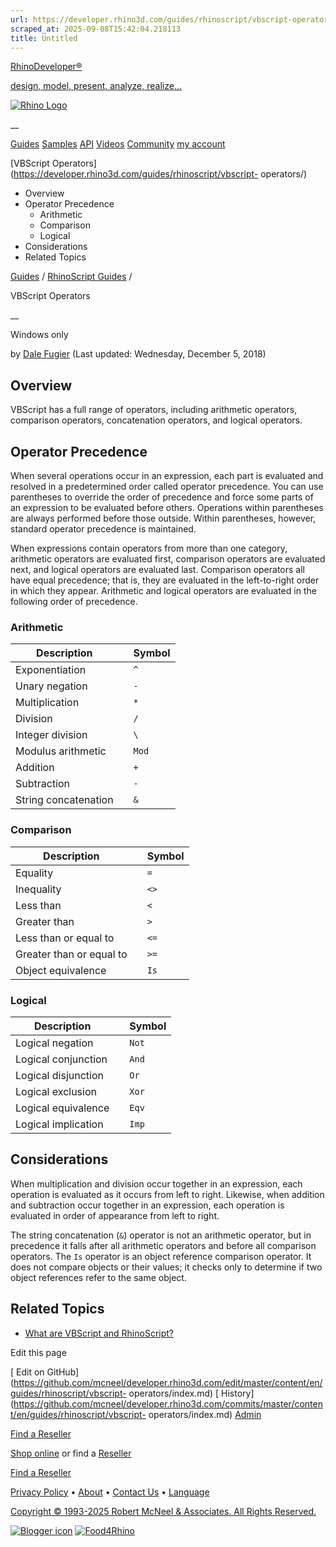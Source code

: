 ```yaml
---
url: https://developer.rhino3d.com/guides/rhinoscript/vbscript-operators/
scraped_at: 2025-09-08T15:42:04.218113
title: Untitled
---
```


[RhinoDeveloper®](/)

[design, model, present, analyze, realize...](/)

[![Rhino Logo](https://developer.rhino3d.com/images/rhinodevlogo.png)](/)

__

[Guides](https://developer.rhino3d.com/guides)
[Samples](https://developer.rhino3d.com/samples)
[API](https://developer.rhino3d.com/api)
[Videos](https://developer.rhino3d.com/videos)
[Community](https://discourse.mcneel.com/c/rhino-developer) [my account
](https://www.rhino3d.com/my-account/ "Manage your account, licenses, and
teams")

[VBScript
Operators](https://developer.rhino3d.com/guides/rhinoscript/vbscript-
operators/)

  * Overview
  * Operator Precedence
    * Arithmetic
    * Comparison
    * Logical
  * Considerations
  * Related Topics

[Guides](https://developer.rhino3d.com/en/guides/) / [RhinoScript
Guides](https://developer.rhino3d.com/en/guides/rhinoscript/) /

VBScript Operators

__

Windows only

by [Dale Fugier](https://discourse.mcneel.com/u/dale/) (Last updated:
Wednesday, December 5, 2018)

## Overview

VBScript has a full range of operators, including arithmetic operators,
comparison operators, concatenation operators, and logical operators.

## Operator Precedence

When several operations occur in an expression, each part is evaluated and
resolved in a predetermined order called operator precedence. You can use
parentheses to override the order of precedence and force some parts of an
expression to be evaluated before others. Operations within parentheses are
always performed before those outside. Within parentheses, however, standard
operator precedence is maintained.

When expressions contain operators from more than one category, arithmetic
operators are evaluated first, comparison operators are evaluated next, and
logical operators are evaluated last. Comparison operators all have equal
precedence; that is, they are evaluated in the left-to-right order in which
they appear. Arithmetic and logical operators are evaluated in the following
order of precedence.

### Arithmetic

Description |  | Symbol  
---|---|---  
Exponentiation |  | `^`  
Unary negation |  | `-`  
Multiplication |  | `*`  
Division |  | `/`  
Integer division |  | `\`  
Modulus arithmetic |  | `Mod`  
Addition |  | `+`  
Subtraction |  | `-`  
String concatenation |  | `&`  
  
### Comparison

Description |  | Symbol  
---|---|---  
Equality |  | `=`  
Inequality |  | `<>`  
Less than |  | `<`  
Greater than |  | `>`  
Less than or equal to |  | `<=`  
Greater than or equal to |  | `>=`  
Object equivalence |  | `Is`  
  
### Logical

Description |  | Symbol  
---|---|---  
Logical negation |  | `Not`  
Logical conjunction |  | `And`  
Logical disjunction |  | `Or`  
Logical exclusion |  | `Xor`  
Logical equivalence |  | `Eqv`  
Logical implication |  | `Imp`  
  
## Considerations

When multiplication and division occur together in an expression, each
operation is evaluated as it occurs from left to right. Likewise, when
addition and subtraction occur together in an expression, each operation is
evaluated in order of appearance from left to right.

The string concatenation (`&`) operator is not an arithmetic operator, but in
precedence it falls after all arithmetic operators and before all comparison
operators. The `Is` operator is an object reference comparison operator. It
does not compare objects or their values; it checks only to determine if two
object references refer to the same object.

## Related Topics

  * [What are VBScript and RhinoScript?](https://developer.rhino3d.com/guides/rhinoscript/what-are-vbscript-rhinoscript/)

Edit this page

[ Edit on
GitHub](https://github.com/mcneel/developer.rhino3d.com/edit/master/content/en/guides/rhinoscript/vbscript-
operators/index.md) [
History](https://github.com/mcneel/developer.rhino3d.com/commits/master/content/en/guides/rhinoscript/vbscript-
operators/index.md) [ Admin](https://developer.rhino3d.com/admin)

[Find a Reseller](https://www.rhino3d.com/sales)

[Shop online](https://www.rhino3d.com/store) or find a
[Reseller](https://www.rhino3d.com/sales)

[Find a Reseller](https://www.rhino3d.com/sales)

[Privacy Policy](https://www.rhino3d.com/privacy) •
[About](https://www.rhino3d.com/mcneel/about) • [Contact
Us](https://www.rhino3d.com/mcneel/contact) • [
Language](https://www.rhino3d.com/language "Change to a different region or
language")

[Copyright © 1993-2025 Robert McNeel & Associates. All Rights
Reserved.](https://www.rhino3d.com/mcneel/about)

[](https://www.facebook.com/McNeelRhinoceros/)
[](https://twitter.com/bobmcneel) [](https://www.linkedin.com/groups/75313/)
[](https://www.youtube.com/user/RhinoGuide/videos) [](https://vimeo.com/rhino)
[![Blogger
icon](https://developer.rhino3d.com/images/blogger.svg)](http://blog.rhino3d.com/)
[![Food4Rhino](https://developer.rhino3d.com/images/f4r_icon_01.svg)](https://www.food4rhino.com)

